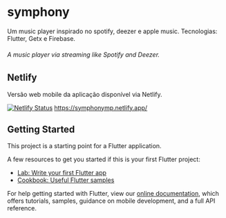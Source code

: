 # symphony

Um music player inspirado no spotify, deezer e apple music. Tecnologias: Flutter, Getx e Firebase.

###### A music player via streaming like Spotify and Deezer.

## Netlify

Versão web mobile da aplicação disponível via Netlify.

[![Netlify Status](https://api.netlify.com/api/v1/badges/6303f42c-7bbc-4371-9afb-b017f3e4f70a/deploy-status)](https://app.netlify.com/sites/symphonymp/deploys)
https://symphonymp.netlify.app/

## Getting Started

This project is a starting point for a Flutter application.

A few resources to get you started if this is your first Flutter project:

- [Lab: Write your first Flutter app](https://flutter.dev/docs/get-started/codelab)
- [Cookbook: Useful Flutter samples](https://flutter.dev/docs/cookbook)

For help getting started with Flutter, view our
[online documentation](https://flutter.dev/docs), which offers tutorials,
samples, guidance on mobile development, and a full API reference.
